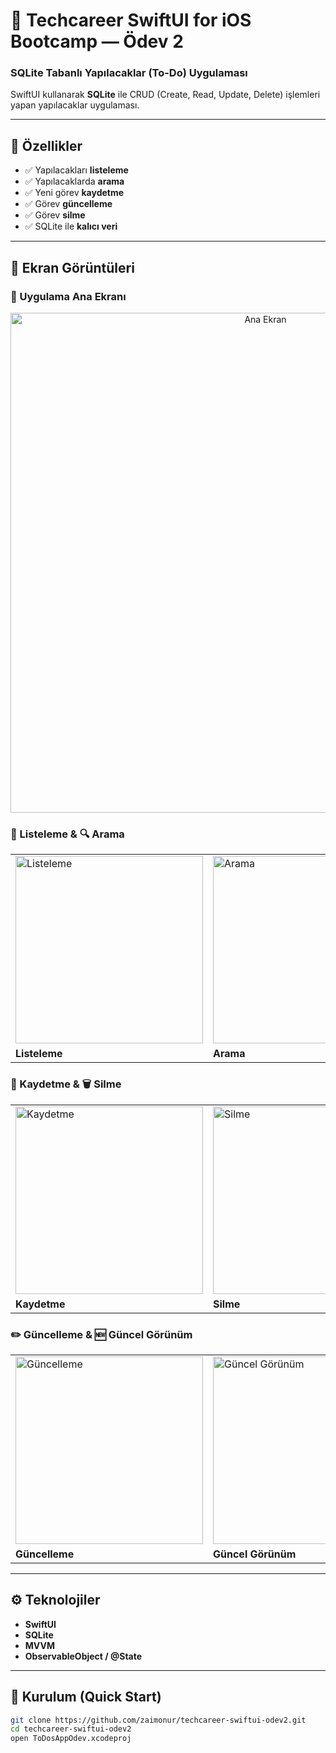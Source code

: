 # 📱 Techcareer SwiftUI for iOS Bootcamp — Ödev 2  
### SQLite Tabanlı Yapılacaklar (To-Do) Uygulaması

SwiftUI kullanarak **SQLite** ile CRUD (Create, Read, Update, Delete) işlemleri yapan yapılacaklar uygulaması.

---

## 🎯 Özellikler
- ✅ Yapılacakları **listeleme**
- ✅ Yapılacaklarda **arama**
- ✅ Yeni görev **kaydetme**
- ✅ Görev **güncelleme**
- ✅ Görev **silme**
- ✅ SQLite ile **kalıcı veri**

---

## 🧩 Ekran Görüntüleri

### 🔸 Uygulama Ana Ekranı
<p align="center">
  <img width="800" src="https://github.com/user-attachments/assets/bc0d51c4-12bd-4dd1-9acb-e437545b8edf" alt="Ana Ekran">
</p>

### 📝 Listeleme & 🔍 Arama
<p align="center">

| | |
|---|---|
| <img src="https://github.com/user-attachments/assets/c049507f-9233-4c98-8eac-e12d9d4484df" width="300" alt="Listeleme"> | <img src="https://github.com/user-attachments/assets/093d4f50-f168-4704-a750-3267f88c01fa" width="300" alt="Arama"> |
| **Listeleme** | **Arama** |

</p>

### 💾 Kaydetme & 🗑️ Silme
<p align="center">

| | |
|---|---|
| <img src="https://github.com/user-attachments/assets/9514354b-311d-4643-a7a4-a56a95a44edf" width="300" alt="Kaydetme"> | <img src="https://github.com/user-attachments/assets/f8d51426-9bf6-48ee-ba04-636f9ef7814e" width="300" alt="Silme"> |
| **Kaydetme** | **Silme** |

</p>

### ✏️ Güncelleme & 🆕 Güncel Görünüm
<p align="center">

| | |
|---|---|
| <img src="https://github.com/user-attachments/assets/01f6de08-74e6-42bf-9e2c-5c47b505a767" width="300" alt="Güncelleme"> | <img src="https://github.com/user-attachments/assets/953f5e50-5304-426e-bcfc-6d31baee1105" width="300" alt="Güncel Görünüm"> |
| **Güncelleme** | **Güncel Görünüm** |

</p>

---

## ⚙️ Teknolojiler
- **SwiftUI**
- **SQLite**
- **MVVM**
- **ObservableObject / @State**

---

## 🚀 Kurulum (Quick Start)
```bash
git clone https://github.com/zaimonur/techcareer-swiftui-odev2.git
cd techcareer-swiftui-odev2
open ToDosAppOdev.xcodeproj
